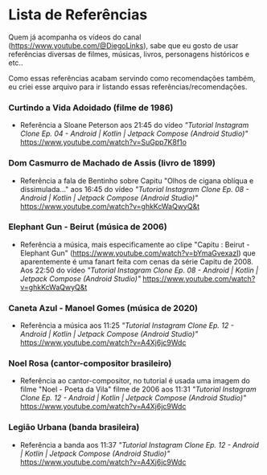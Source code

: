 # Lista de Referências

Quem já acompanha os vídeos do canal (https://www.youtube.com/@DiegoLinks), sabe que eu gosto de usar referências diversas de filmes, músicas, livros, personagens históricos e etc..

Como essas referências acabam servindo como recomendações também, eu criei esse arquivo para ir listando essas referências/recomendações.

### Curtindo a Vida Adoidado (filme de 1986)
- Referência a Sloane Peterson aos 21:45 do vídeo _"Tutorial Instagram Clone Ep. 04 - Android | Kotlin | Jetpack Compose (Android Studio)"_ https://www.youtube.com/watch?v=SuGpp7K8f1o

### Dom Casmurro de Machado de Assis (livro de 1899)
- Referência a fala de Bentinho sobre Capitu "Olhos de cigana oblíqua e dissimulada..." aos 16:45 do vídeo _"Tutorial Instagram Clone Ep. 08 - Android | Kotlin | Jetpack Compose (Android Studio)"_ https://www.youtube.com/watch?v=ghkKcWaQwyQ&t

### Elephant Gun - Beirut (música de 2006)
- Referência a música, mais especificamente ao clipe "Capitu : Beirut - Elephant Gun" (https://www.youtube.com/watch?v=bYmaGvexazI) que aparentemente é uma fanart feita com cenas da série Capitu de 2008. Aos 22:50 do vídeo _"Tutorial Instagram Clone Ep. 08 - Android | Kotlin | Jetpack Compose (Android Studio)"_ https://www.youtube.com/watch?v=ghkKcWaQwyQ&t

### Caneta Azul - Manoel Gomes (música de 2020)
- Referência a música aos 11:25  _"Tutorial Instagram Clone Ep. 12 - Android | Kotlin | Jetpack Compose (Android Studio)"_ https://www.youtube.com/watch?v=A4Xj6jc9Wdc

### Noel Rosa (cantor-compositor brasileiro)
- Referência ao cantor-compositor, no tutorial é usada uma imagem do filme "Noel - Poeta da Vila" filme de 2006 aos 11:31 _"Tutorial Instagram Clone Ep. 12 - Android | Kotlin | Jetpack Compose (Android Studio)"_ https://www.youtube.com/watch?v=A4Xj6jc9Wdc

### Legião Urbana (banda brasileira)
- Referência a banda aos 11:37 _"Tutorial Instagram Clone Ep. 12 - Android | Kotlin | Jetpack Compose (Android Studio)"_ https://www.youtube.com/watch?v=A4Xj6jc9Wdc

